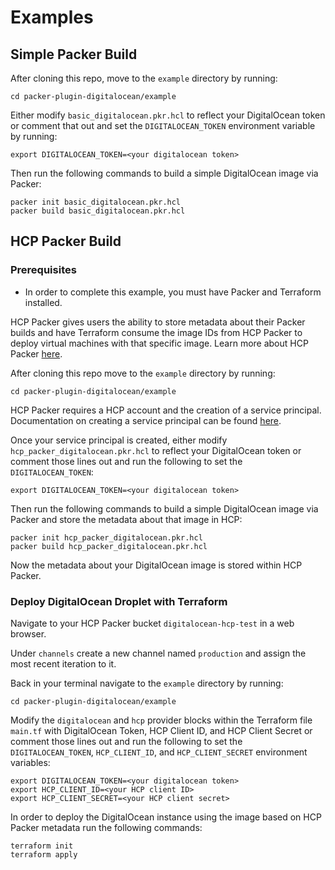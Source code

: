 # Examples

## Simple Packer Build

After cloning this repo, move to the `example` directory by running:

```shell
cd packer-plugin-digitalocean/example
```

Either modify `basic_digitalocean.pkr.hcl` to reflect your DigitalOcean token or comment that out and set the `DIGITALOCEAN_TOKEN` environment variable by running:

```shell
export DIGITALOCEAN_TOKEN=<your digitalocean token>
```

Then run the following commands to build a simple DigitalOcean image via Packer:

```shell
packer init basic_digitalocean.pkr.hcl
packer build basic_digitalocean.pkr.hcl
```

## HCP Packer Build

### Prerequisites

- In order to complete this example, you must have Packer and Terraform installed.

HCP Packer gives users the ability to store metadata about their Packer builds and have Terraform consume the image IDs from HCP Packer to deploy virtual machines with that specific image. Learn more about HCP Packer [here](https://cloud.hashicorp.com/docs/packer).

After cloning this repo move to the `example` directory by running:

```shell
cd packer-plugin-digitalocean/example
```

HCP Packer requires a HCP account and the creation of a service principal. Documentation on creating a service principal can be found [here](https://cloud.hashicorp.com/docs/hcp/access-control/service-principals).

Once your service principal is created, either modify `hcp_packer_digitalocean.pkr.hcl` to reflect your DigitalOcean token or comment those lines out and run the following to set the `DIGITALOCEAN_TOKEN`:

```shell
export DIGITALOCEAN_TOKEN=<your digitalocean token>
```

Then run the following commands to build a simple DigitalOcean image via Packer and store the metadata about that image in HCP:

```shell
packer init hcp_packer_digitalocean.pkr.hcl
packer build hcp_packer_digitalocean.pkr.hcl
```

Now the metadata about your DigitalOcean image is stored within HCP Packer.

### Deploy DigitalOcean Droplet with Terraform

Navigate to your HCP Packer bucket `digitalocean-hcp-test` in a web browser.

Under `channels` create a new channel named `production` and assign the most recent iteration to it.

Back in your terminal navigate to the `example` directory by running:
```shell
cd packer-plugin-digitalocean/example
```

Modify the `digitalocean` and `hcp` provider blocks within the Terraform file `main.tf` with DigitalOcean Token, HCP Client ID, and HCP Client Secret or comment those lines out and run the following to set the `DIGITALOCEAN_TOKEN`, `HCP_CLIENT_ID`, and `HCP_CLIENT_SECRET` environment variables:

```shell
export DIGITALOCEAN_TOKEN=<your digitalocean token>
export HCP_CLIENT_ID=<your HCP client ID>
export HCP_CLIENT_SECRET=<your HCP client secret>
```

In order to deploy the DigitalOcean instance using the image based on HCP Packer metadata run the following commands:

```shell
terraform init
terraform apply
```